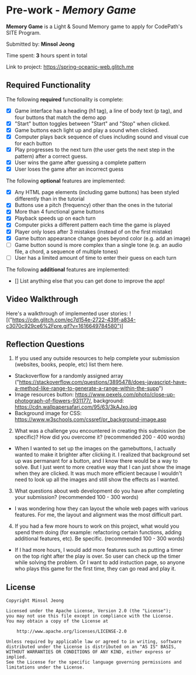 # Pre-work - *Memory Game*

**Memory Game** is a Light & Sound Memory game to apply for CodePath's SITE Program. 

Submitted by: **Minsol Jeong**

Time spent: **3** hours spent in total

Link to project: https://spring-oceanic-web.glitch.me

## Required Functionality

The following **required** functionality is complete:

* [X] Game interface has a heading (h1 tag), a line of body text (p tag), and four buttons that match the demo app
* [X] "Start" button toggles between "Start" and "Stop" when clicked. 
* [X] Game buttons each light up and play a sound when clicked. 
* [X] Computer plays back sequence of clues including sound and visual cue for each button
* [X] Play progresses to the next turn (the user gets the next step in the pattern) after a correct guess. 
* [X] User wins the game after guessing a complete pattern
* [X] User loses the game after an incorrect guess

The following **optional** features are implemented:

* [X] Any HTML page elements (including game buttons) has been styled differently than in the tutorial
* [X] Buttons use a pitch (frequency) other than the ones in the tutorial
* [X] More than 4 functional game buttons
* [X] Playback speeds up on each turn
* [X] Computer picks a different pattern each time the game is played
* [X] Player only loses after 3 mistakes (instead of on the first mistake)
* [X] Game button appearance change goes beyond color (e.g. add an image)
* [ ] Game button sound is more complex than a single tone (e.g. an audio file, a chord, a sequence of multiple tones)
* [ ] User has a limited amount of time to enter their guess on each turn

The following **additional** features are implemented:

- [] List anything else that you can get done to improve the app!

## Video Walkthrough

Here's a walkthrough of implemented user stories:
![("https://cdn.glitch.com/ec7d154e-2722-439f-a834-c3070c929ce6%2Fpre.gif?v=1616649784580")]


## Reflection Questions
1. If you used any outside resources to help complete your submission (websites, books, people, etc) list them here. 
- Stackoverflow for a randomly assigned array ("https://stackoverflow.com/questions/3895478/does-javascript-have-a-method-like-range-to-generate-a-range-within-the-supp")
- Image resources button: https://www.pexels.com/photo/close-up-photograph-of-flowers-931177/, background: https://cdn.wallpapersafari.com/95/63/3kAJxo.jpg
- Background image for CSS: https://www.w3schools.com/cssref/pr_background-image.asp

2. What was a challenge you encountered in creating this submission (be specific)? How did you overcome it? (recommended 200 - 400 words) 
- When I wanted to set up the images on the gamebuttons, I actually wanted to make it brighter after clicking it. I realized that background set up was permanant for a button, and I know there would be a way to solve.
But I just went to more creative way that I can just show the image when they are clicked. It was much more efficient because I wouldn't need to look up all the images and still show the effects as I wanted. 

3. What questions about web development do you have after completing your submission? (recommended 100 - 300 words) 
- I was wondering how they can layout the whole web pages with various features. For me, the layout and alignment was the most difficult part. 

4. If you had a few more hours to work on this project, what would you spend them doing (for example: refactoring certain functions, adding additional features, etc). Be specific. (recommended 100 - 300 words) 
- If I had more hours, I would add more features such as putting a timer on the top right after the play is over. So user can check up the timer while solving the problem. Or I want to add instuction page,
so anyone who plays this game for the first time, they can go read and play it. 



## License

    Copyright Minsol Jeong

    Licensed under the Apache License, Version 2.0 (the "License");
    you may not use this file except in compliance with the License.
    You may obtain a copy of the License at

        http://www.apache.org/licenses/LICENSE-2.0

    Unless required by applicable law or agreed to in writing, software
    distributed under the License is distributed on an "AS IS" BASIS,
    WITHOUT WARRANTIES OR CONDITIONS OF ANY KIND, either express or implied.
    See the License for the specific language governing permissions and
    limitations under the License.